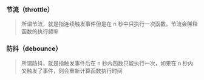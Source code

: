 ### 节流（throttle）
> 所谓节流，就是指连续触发事件但是在 n 秒中只执行一次函数。节流会稀释函数的执行频率
### 防抖（debounce）
> 所谓防抖，就是指触发事件后在 n 秒内函数只能执行一次，如果在 n 秒内又触发了事件，则会重新计算函数执行时间
